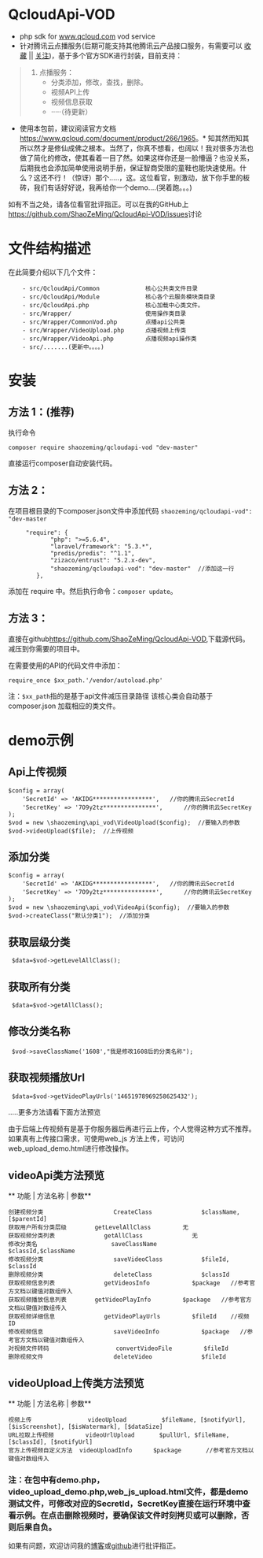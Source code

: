 # QcloudApi-VOD
- php sdk for www.qcloud.com vod service
- 针对腾讯云点播服务(后期可能支持其他腾讯云产品接口服务，有需要可以 [收藏](https://github.com/ShaoZeMing/QcloudApi-VOD/stargazers) || [关注](https://github.com/ShaoZeMing/QcloudApi-VOD/subscription))，基于多个官方SDK进行封装，目前支持：

>    1. 点播服务：
>        - 分类添加，修改，查找，删除。
>        - 视频API上传
>        - 视频信息获取
>        - ·····（待更新）

* 使用本包前，建议阅读官方文档<https://www.qcloud.com/document/product/266/1965>。*
知其然而知其所以然才是修仙成佛之根本。当然了，你真不想看，也阔以！我对很多方法也做了简化的修改，使其看着一目了然。如果这样你还是一脸懵逼？也没关系，后期我也会添加简单使用说明手册，保证智商受限的童鞋也能快速使用。什么？这还不行！（惊讶）那个.....，这。这位看官，别激动，放下你手里的板砖，我们有话好好说，我再给你一个demo....(哭着跑。。。)

如有不当之处，请各位看官批评指正。可以在我的GitHub上<https://github.com/ShaoZeMing/QcloudApi-VOD/issues>讨论

# 文件结构描述

在此简要介绍以下几个文件：

```
    - src/QcloudApi/Common             核心公共类文件目录
    - src/QcloudApi/Module             核心各个云服务模块类目录
    - src/QcloudApi.php                核心加载中心类文件。
    - src/Wrapper/                     使用操作类目录
    - src/Wrapper/CommonVod.php        点播api公共类
    - src/Wrapper/VideoUpload.php      点播视频上传类
    - src/Wrapper/VideoApi.php         点播视频api操作类
    - src/.......(更新中。。。。)
```

# 安装

## 方法 1：(推荐)
执行命令

   `composer require shaozeming/qcloudapi-vod "dev-master"`

直接运行composer自动安装代码。

## 方法 2：
在项目根目录的下composer.json文件中添加代码 `shaozeming/qcloudapi-vod": "dev-master`
```
     "require": {
            "php": ">=5.6.4",
            "laravel/framework": "5.3.*",
            "predis/predis": "^1.1",
            "zizaco/entrust": "5.2.x-dev",
            "shaozeming/qcloudapi-vod": "dev-master"  //添加这一行
        },
```
添加在 require 中。然后执行命令：`composer update`。

## 方法 3：
直接在github<https://github.com/ShaoZeMing/QcloudApi-VOD>,下载源代码。减压到你需要的项目中。

在需要使用的API的代码文件中添加：

`require_once $xx_path.'/vendor/autoload.php'`

注：`$xx_path`指的是基于api文件减压目录路径
该核心类会自动基于composer.json 加载相应的类文件。

# demo示例

## Api上传视频

```
$config = array(
    'SecretId' => 'AKIDG*****************',   //你的腾讯云SecretId
    'SecretKey' => '7O9y2tz***************',      //你的腾讯云SecretKey
);
$vod = new \shaozeming\api_vod\VideoUpload($config);  //要输入的参数
$vod->videoUpload($file);  //上传视频

```
## 添加分类

```
$config = array(
    'SecretId' => 'AKIDG*****************',   //你的腾讯云SecretId
    'SecretKey' => '7O9y2tz***************',      //你的腾讯云SecretKey
);
$vod = new \shaozeming\api_vod\VideoApi($config);  //要输入的参数
$vod->createClass("默认分类1");  //添加分类

```
## 获取层级分类

```
 $data=$vod->getLevelAllClass();

```

## 获取所有分类

```
 $data=$vod->getAllClass();

```

## 修改分类名称

```
 $vod->saveClassName('1608',"我是修改1608后的分类名称");

```

## 获取视频播放Url

```
 $data=$vod->getVideoPlayUrls('14651978969258625432');

```
.....更多方法请看下面方法预览

由于后端上传视频有是基于你服务器后再进行云上传，个人觉得这种方式不推荐。如果真有上传接口需求，可使用web_js 方法上传，可访问web_upload_demo.html进行修改操作。

## videoApi类方法预览

** 功能 | 方法名称 | 参数**

```
创建视频分类      	          CreateClass              $className,[$parentId]
获取用户所有分类层级	      getLevelAllClass         无
获取视频分类列表   	          getAllClass              无
修改分类名	                  saveClassName            $classId,$className
修改视频分类       	          saveVideoClass           $fileId, $classId
删除视频分类      	          deleteClass              $classId
获取视频信息列表              getVideosInfo            $package   //参考官方文档以键值对数组传入
获取视频播放信息列表	      getVideoPlayInfo         $package   //参考官方文档以键值对数组传入
获取视频详细信息	          getVideoPlayUrls         $fileId    //视频ID
修改视频信息      	          saveVideoInfo            $package   //参考官方文档以键值对数组传入
对视频文件转码     	          convertVideoFile         $fileId
删除视频文件      	          deleteVideo              $fileId
```

## videoUpload上传类方法预览

** 功能 | 方法名称 | 参数**

```
视频上传                videoUpload          $fileName, [$notifyUrl], [$isScreenshot], [$isWatermark], [$dataSize]
URL拉取上传视频         videoUrlUpload       $pullUrl, $fileName, [$classId], [$notifyUrl]
官方上传视频自定义方法  videoUploadInfo      $package       //参考官方文档以键值对数组传入

```

### 注：在包中有demo.php，video_upload_demo.php,web_js_upload.html文件，都是demo测试文件，可修改对应的SecretId，SecretKey直接在运行环境中查看示例。在点击删除视频时，要确保该文件时刻拷贝或可以删除，否则后果自负。

如果有问题，欢迎访问我的[博客](http://blog.4d4k.com)或[github](https://github.com/ShaoZeMing/QcloudApi-VOD)进行批评指正。